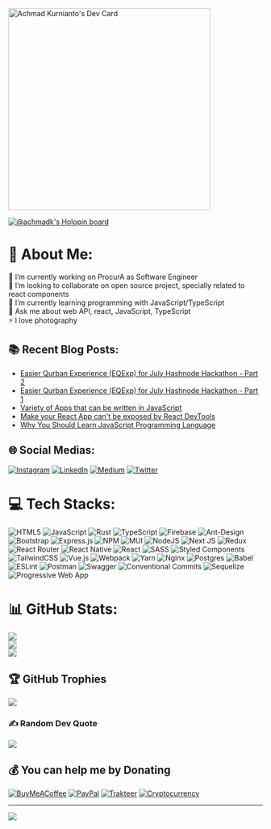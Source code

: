 <a href="https://app.daily.dev/achmadkurnianto"><img src="https://api.daily.dev/devcards/652a7f49ec5c4a1a936bb1faf9a25f81.png?r=qhn" width="400" alt="Achmad Kurnianto's Dev Card"/></a>

[![@achmadk's Holopin board](https://holopin.io/api/user/board?user=achmadk)](https://holopin.io/@achmadk)

# 💫 About Me:
🔭 I’m currently working on ProcurA as Software Engineer<br>👯 I’m looking to collaborate on open source project, specially related to react components<br>🌱 I’m currently learning programming with JavaScript/TypeScript<br>💬 Ask me about web API, react, JavaScript, TypeScript<br>⚡ I love photography

## 📚 Recent Blog Posts:
<!-- BLOGPOSTS:START -->
 - [Easier Qurban Experience &lpar;EQExp&rpar; for July Hashnode Hackathon - Part 2](https://blogs.achmadk.dev/easier-qurban-experience-eqexp-for-july-hashnode-hackathon-part-2)
 - [Easier Qurban Experience &lpar;EQExp&rpar; for July Hashnode Hackathon - Part 1](https://blogs.achmadk.dev/easier-qurban-experience-for-july-hashnode-hackathon)
 - [Variety of Apps that can be written in JavaScript](https://blogs.achmadk.dev/variety-of-apps-that-can-be-written-in-javascript)
 - [Make your React App can&#39;t be exposed by React DevTools](https://blogs.achmadk.dev/make-your-react-app-cant-be-exposed-by-react-devtools)
 - [Why You Should Learn JavaScript Programming Language](https://blogs.achmadk.dev/why-you-should-learn-javascript-programming-language)<!-- BLOGPOSTS:END -->

## 🌐 Social Medias:
[![Instagram](https://img.shields.io/badge/Instagram-%23E4405F.svg?logo=Instagram&logoColor=white)](https://instagram.com/achmadk.dev) [![LinkedIn](https://img.shields.io/badge/LinkedIn-%230077B5.svg?logo=linkedin&logoColor=white)](https://linkedin.com/in/achmadkurnianto) [![Medium](https://img.shields.io/badge/Medium-12100E?logo=medium&logoColor=white)](https://medium.com/@achmad.kurnianto) [![Twitter](https://img.shields.io/badge/Twitter-%231DA1F2.svg?logo=Twitter&logoColor=white)](https://twitter.com/AchmadkDev) 

# 💻 Tech Stacks:
![HTML5](https://img.shields.io/badge/html5-%23E34F26.svg?style=for-the-badge&logo=html5&logoColor=white) ![JavaScript](https://img.shields.io/badge/javascript-%23323330.svg?style=for-the-badge&logo=javascript&logoColor=%23F7DF1E) ![Rust](https://img.shields.io/badge/rust-%23000000.svg?style=for-the-badge&logo=rust&logoColor=white) ![TypeScript](https://img.shields.io/badge/typescript-%23007ACC.svg?style=for-the-badge&logo=typescript&logoColor=white) ![Firebase](https://img.shields.io/badge/firebase-%23039BE5.svg?style=for-the-badge&logo=firebase) ![Ant-Design](https://img.shields.io/badge/-AntDesign-%230170FE?style=for-the-badge&logo=ant-design&logoColor=white) ![Bootstrap](https://img.shields.io/badge/bootstrap-%23563D7C.svg?style=for-the-badge&logo=bootstrap&logoColor=white) ![Express.js](https://img.shields.io/badge/express.js-%23404d59.svg?style=for-the-badge&logo=express&logoColor=%2361DAFB) ![NPM](https://img.shields.io/badge/NPM-%23000000.svg?style=for-the-badge&logo=npm&logoColor=white) ![MUI](https://img.shields.io/badge/MUI-%230081CB.svg?style=for-the-badge&logo=mui&logoColor=white) ![NodeJS](https://img.shields.io/badge/node.js-6DA55F?style=for-the-badge&logo=node.js&logoColor=white) ![Next JS](https://img.shields.io/badge/Next-black?style=for-the-badge&logo=next.js&logoColor=white) ![Redux](https://img.shields.io/badge/redux-%23593d88.svg?style=for-the-badge&logo=redux&logoColor=white) ![React Router](https://img.shields.io/badge/React_Router-CA4245?style=for-the-badge&logo=react-router&logoColor=white) ![React Native](https://img.shields.io/badge/react_native-%2320232a.svg?style=for-the-badge&logo=react&logoColor=%2361DAFB) ![React](https://img.shields.io/badge/react-%2320232a.svg?style=for-the-badge&logo=react&logoColor=%2361DAFB) ![SASS](https://img.shields.io/badge/SASS-hotpink.svg?style=for-the-badge&logo=SASS&logoColor=white) ![Styled Components](https://img.shields.io/badge/styled--components-DB7093?style=for-the-badge&logo=styled-components&logoColor=white) ![TailwindCSS](https://img.shields.io/badge/tailwindcss-%2338B2AC.svg?style=for-the-badge&logo=tailwind-css&logoColor=white) ![Vue.js](https://img.shields.io/badge/vuejs-%2335495e.svg?style=for-the-badge&logo=vuedotjs&logoColor=%234FC08D) ![Webpack](https://img.shields.io/badge/webpack-%238DD6F9.svg?style=for-the-badge&logo=webpack&logoColor=black) ![Yarn](https://img.shields.io/badge/yarn-%232C8EBB.svg?style=for-the-badge&logo=yarn&logoColor=white) ![Nginx](https://img.shields.io/badge/nginx-%23009639.svg?style=for-the-badge&logo=nginx&logoColor=white) ![Postgres](https://img.shields.io/badge/postgres-%23316192.svg?style=for-the-badge&logo=postgresql&logoColor=white) ![Babel](https://img.shields.io/badge/Babel-F9DC3e?style=for-the-badge&logo=babel&logoColor=black) ![ESLint](https://img.shields.io/badge/ESLint-4B3263?style=for-the-badge&logo=eslint&logoColor=white) ![Postman](https://img.shields.io/badge/Postman-FF6C37?style=for-the-badge&logo=postman&logoColor=white) ![Swagger](https://img.shields.io/badge/-Swagger-%23Clojure?style=for-the-badge&logo=swagger&logoColor=white) ![Conventional Commits](https://img.shields.io/badge/Conventional_Commits-fa6673?style=for-the-badge&logo=conventionalcommits&logoColor=white) ![Sequelize](https://img.shields.io/badge/Sequelize-02afef?style=for-the-badge&logo=sequelize&logoColor=white) ![Progressive Web App](https://img.shields.io/badge/Progressive_Web_App-3740ff?style=for-the-badge&logo=pwa)
# 📊 GitHub Stats:
![](https://github-readme-stats.vercel.app/api?username=achmadk&theme=dark&hide_border=false&include_all_commits=true&count_private=false)<br/>
![](https://github-readme-streak-stats.herokuapp.com/?user=achmadk&theme=dark&hide_border=false)<br/>
![](https://github-readme-stats.vercel.app/api/top-langs/?username=achmadk&theme=dark&hide_border=false&include_all_commits=true&count_private=false&layout=compact)

## 🏆 GitHub Trophies
![](https://github-profile-trophy.vercel.app/?username=achmadk&theme=monokai&no-frame=false&no-bg=false&margin-w=4)

### ✍️ Random Dev Quote
![](https://quotes-github-readme.vercel.app/api?type=horizontal&theme=radical)

## 💰 You can help me by Donating
  [![BuyMeACoffee](https://img.shields.io/badge/Buy%20Me%20a%20Coffee-ffdd00?style=for-the-badge&logo=buy-me-a-coffee&logoColor=black)](https://buymeacoffee.com/achmadkurnianto) [![PayPal](https://img.shields.io/badge/PayPal-00457C?style=for-the-badge&logo=paypal&logoColor=white)](https://paypal.me/achmadkurnianto) [![Trakteer](https://img.shields.io/badge/Trakteer-DB2935?style=for-the-badge)](https://trakteer.id/achmad-kurnianto-rxbtv/tip) [![Cryptocurrency](https://img.shields.io/badge/Cryptocurrency-3E73C4?style=for-the-badge&logo=bitcoin&logoColor=white)](https://ud.me/achmadkurnianto.blockchain)

---
[![](https://visitcount.itsvg.in/api?id=achmadk&icon=0&color=0)](https://visitcount.itsvg.in)
